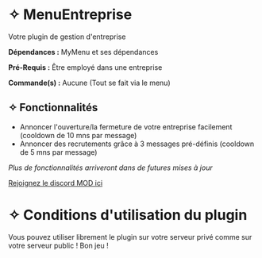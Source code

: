 # ✧ MenuEntreprise
Votre plugin de gestion d'entreprise

**Dépendances :** MyMenu et ses dépendances 

**Pré-Requis :** Être employé dans une entreprise

**Commande(s) :** Aucune (Tout se fait via le menu)

## ✧ Fonctionnalités
* Annoncer l'ouverture/la fermeture de votre entreprise facilement (cooldown de 10 mns par message)
* Annoncer des recrutements grâce à 3 messages pré-définis (cooldown de 5 mns par message)

*Plus de fonctionnalités arriveront dans de futures mises à jour*

[Rejoignez le discord MOD ici](https://discord.gg/8j2suEE9Mf)

# ✧ Conditions d'utilisation du plugin

Vous pouvez utiliser librement le plugin sur votre serveur privé comme sur votre serveur public ! Bon jeu !
